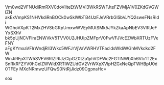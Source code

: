 Vm0wd2VFNUdiRmRXV0doVllteEtWMVl3WkRSWFJteFZVMjA1V0ZKdGVGWlZN
akExVmpKS1NHVkdiRnBOCk0wSklWbTB4UzFJeVRrbGlSbVJYQ2sweFNsRldi
WGhoVXpKT2MxZHVSbGRpUmxwWVEyMUtSMk5JYkZkaApNbEV3VlRJeFYxSXhV
bk5pUjNCVFlraENWVkV5TVV0U2JHUlpZMFprV0FwVFJVcEZWbXRTUzFVeFNY
aFgKYmxaVFlrWndjRll3Wkc5WFJrVjVaVWRHVTFacldsWldiWGhMVkdkd2FW
WnJiRFpXTW5SVFV6RlZlRlJzClpGZ0tZa1phVDFWc2FGTlNWbXh6Vlc1T2Ex
SnRkRFZYV0hCelZWWldXRTlWZUdGV2VrWXpXVlpHZGxNeQpTWHBpU0d0TFEy
MXdNRmwzUFQwS0NtRjJidz09CgpnaHc=

sox